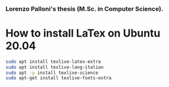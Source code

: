 ### Lorenzo Palloni's thesis (M.Sc. in Computer Science).

# How to install LaTex on Ubuntu 20.04
```sh
sudo apt install texlive-latex-extra
sudo apt install texlive-lang-italian
sudo apt -y install texlive-science
sudo apt-get install texlive-fonts-extra
```

